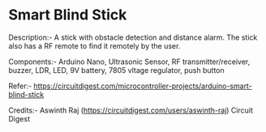 # Smart Blind Stick

Description:- A stick with obstacle detection and distance alarm. The stick also has a RF remote to find it remotely by the user.

Components:- Arduino Nano, Ultrasonic Sensor, RF transmitter/receiver, buzzer, LDR, LED, 9V battery, 7805 vltage regulator, push button

Refer:- https://circuitdigest.com/microcontroller-projects/arduino-smart-blind-stick

Credits:- Aswinth Raj (https://circuitdigest.com/users/aswinth-raj)
          Circuit Digest
